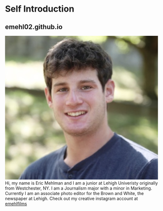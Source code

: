 # Self Introduction
## emehl02.github.io
![Eric Mehlman](https://github.com/emehl02/emehl02.github.io/blob/main/Eric%20Mehlman%20Photo.png?raw=true)
Hi, my name is Eric Mehlman and I am a junior at Lehigh Univeristy originally from Westchester, NY. I am a Journalism major with a minor in Marketing. Currently I am an associate photo editor for the Brown and White, the newspaper at Lehigh.
Check out my creative instagram account at [emehlfilms](https://www.instagram.com/emehlfilms/)
